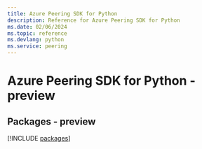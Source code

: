 ```yaml
---
title: Azure Peering SDK for Python
description: Reference for Azure Peering SDK for Python
ms.date: 02/06/2024
ms.topic: reference
ms.devlang: python
ms.service: peering
---
```

# Azure Peering SDK for Python - preview
## Packages - preview
[!INCLUDE [packages](peering-index.md)]